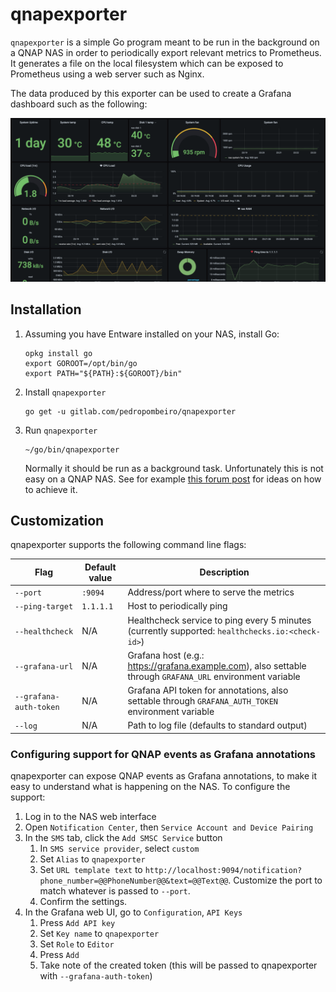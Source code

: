 # qnapexporter

`qnapexporter` is a simple Go program meant to be run in the background on a QNAP NAS in order to periodically export
relevant metrics to Prometheus. It generates a file on the local filesystem which can be exposed to Prometheus using a
web server such as Nginx.

The data produced by this exporter can be used to create a Grafana dashboard such as the following:

![Grafana dashboard sample](assets/grafana.png "Grafana dashboard sample")

## Installation

1. Assuming you have Entware installed on your NAS, install Go:

    ```shell
    opkg install go
    export GOROOT=/opt/bin/go
    export PATH="${PATH}:${GOROOT}/bin"
    ```

1. Install `qnapexporter`

    ```shell
    go get -u gitlab.com/pedropombeiro/qnapexporter
    ```

1. Run `qnapexporter`

    ```shell
    ~/go/bin/qnapexporter
    ```

    Normally it should be run as a background task. Unfortunately this is not easy on a QNAP NAS.
    See for example [this forum post](https://forum.qnap.com/viewtopic.php?t=44743#p198192) for ideas on how to achieve it.

## Customization

qnapexporter supports the following command line flags:

| Flag                    | Default value | Description |
|-------------------------|---------------|-------------|
| `--port`                | `:9094`       | Address/port where to serve the metrics  |
| `--ping-target`         | `1.1.1.1`     | Host to periodically ping                |
| `--healthcheck`         | N/A           | Healthcheck service to ping every 5 minutes (currently supported: `healthchecks.io:<check-id>`)  |
| `--grafana-url`         | N/A           | Grafana host (e.g.: https://grafana.example.com), also settable through `GRAFANA_URL` environment variable  |
| `--grafana-auth-token`  | N/A           | Grafana API token for annotations, also settable through `GRAFANA_AUTH_TOKEN` environment variable  |
| `--log`                 | N/A           | Path to log file (defaults to standard output)  |

### Configuring support for QNAP events as Grafana annotations

qnapexporter can expose QNAP events as Grafana annotations, to make it easy to understand what is happening on the NAS. To configure the support:

1. Log in to the NAS web interface
2. Open `Notification Center`, then `Service Account and Device Pairing`
3. In the `SMS` tab, click the `Add SMSC Service` button
   1. In `SMS service provider`, select `custom`
   2. Set `Alias` to `qnapexporter`
   3. Set `URL template text` to `http://localhost:9094/notification?phone_number=@@PhoneNumber@@&text=@@Text@@`. Customize the port to match whatever is passed to `--port`.
   4. Confirm the settings.
4. In the Grafana web UI, go to `Configuration`, `API Keys`
   1. Press `Add API key`
   2. Set `Key name` to `qnapexporter`
   3. Set `Role` to `Editor`
   4. Press `Add`
   5. Take note of the created token (this will be passed to qnapexporter with `--grafana-auth-token`)
